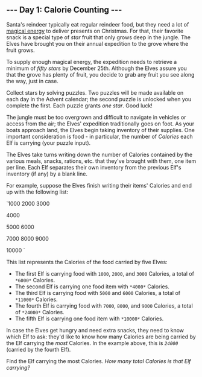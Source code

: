 ## --- Day 1: Calorie Counting ---

Santa's reindeer typically eat regular reindeer food, but they need a lot of
[magical energy][1] to deliver presents on Christmas. For that, their favorite
snack is a special type of *star* fruit that only grows deep in the jungle. The
Elves have brought you on their annual expedition to the grove where the fruit
grows.

To supply enough magical energy, the expedition needs to retrieve a minimum of
*fifty stars* by December 25th. Although the Elves assure you that the grove has
plenty of fruit, you decide to grab any fruit you see along the way, just in
case.

Collect stars by solving puzzles. Two puzzles will be made available on each day
in the Advent calendar; the second puzzle is unlocked when you complete the
first. Each puzzle grants *one star*. Good luck!

The jungle must be too overgrown and difficult to navigate in vehicles or access
from the air; the Elves' expedition traditionally goes on foot. As your boats
approach land, the Elves begin taking inventory of their supplies. One important
consideration is food - in particular, the number of *Calories* each Elf is
carrying (your puzzle input).

The Elves take turns writing down the number of Calories contained by the
various meals, snacks, rations, etc. that they've brought with them, one item
per line. Each Elf separates their own inventory from the previous Elf's
inventory (if any) by a blank line.

For example, suppose the Elves finish writing their items' Calories and end up
with the following list:

`1000
2000
3000

4000

5000
6000

7000
8000
9000

10000
`

This list represents the Calories of the food carried by five Elves:

* The first Elf is carrying food with `1000`, `2000`, and `3000` Calories, a
  total of `*6000*` Calories.
* The second Elf is carrying one food item with `*4000*` Calories.
* The third Elf is carrying food with `5000` and `6000` Calories, a total of
  `*11000*` Calories.
* The fourth Elf is carrying food with `7000`, `8000`, and `9000` Calories, a
  total of `*24000*` Calories.
* The fifth Elf is carrying one food item with `*10000*` Calories.

In case the Elves get hungry and need extra snacks, they need to know which Elf
to ask: they'd like to know how many Calories are being carried by the Elf
carrying the *most* Calories. In the example above, this is *`24000`* (carried
by the fourth Elf).

Find the Elf carrying the most Calories. *How many total Calories is that Elf
carrying?*

[1]: /2018/day/25


